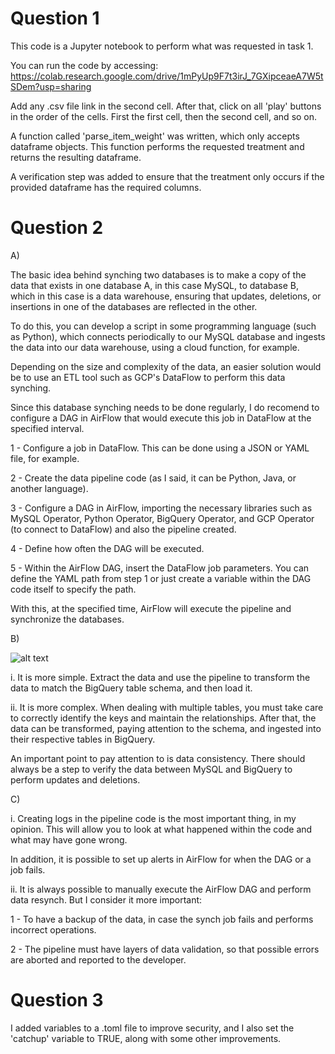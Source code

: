 
# Question 1

This code is a Jupyter notebook to perform what was requested in task 1.

You can run the code by accessing: https://colab.research.google.com/drive/1mPyUp9F7t3irJ_7GXipceaeA7W5tSDem?usp=sharing

Add any .csv file link in the second cell. After that, click on all 'play' buttons in the order of the cells. First the first cell, then the second cell, and so on.

A function called 'parse_item_weight' was written, which only accepts dataframe objects. This function performs the requested treatment and returns the resulting dataframe.

A verification step was added to ensure that the treatment only occurs if the provided dataframe has the required columns.

# Question 2

A)

The basic idea behind synching two databases is to make a copy of the data that exists in one database A, in this case MySQL, to database B, which in this case is a data warehouse, ensuring that updates, deletions, or insertions in one of the databases are reflected in the other.

To do this, you can develop a script in some programming language (such as Python), which connects periodically to our MySQL database and ingests the data into our data warehouse, using a cloud function, for example.

Depending on the size and complexity of the data, an easier solution would be to use an ETL tool such as GCP's DataFlow to perform this data synching.

Since this database synching needs to be done regularly, I do recomend to configure a DAG in AirFlow that would execute this job in DataFlow at the specified interval.

1 - Configure a job in DataFlow. This can be done using a JSON or YAML file, for example.

2 - Create the data pipeline code (as I said, it can be Python, Java, or another language).

3 - Configure a DAG in AirFlow, importing the necessary libraries such as MySQL Operator, Python Operator, BigQuery Operator, and GCP Operator (to connect to DataFlow) and also the pipeline created.

4 - Define how often the DAG will be executed.

5 - Within the AirFlow DAG, insert the DataFlow job parameters. You can define the YAML path from step 1 or just create a variable within the DAG code itself to specify the path.

With this, at the specified time, AirFlow will execute the pipeline and synchronize the databases.



B)

![alt text](https://imgur.com/a/aeOoKF2)

i. It is more simple. Extract the data and use the pipeline to transform the data to match the BigQuery table schema, and then load it.

ii. It is more complex. When dealing with multiple tables, you must take care to correctly identify the keys and maintain the relationships. After that, the data can be transformed, paying attention to the schema, and ingested into their respective tables in BigQuery.

An important point to pay attention to is data consistency. There should always be a step to verify the data between MySQL and BigQuery to perform updates and deletions.

C)

i. Creating logs in the pipeline code is the most important thing, in my opinion. This will allow you to look at what happened within the code and what may have gone wrong.

In addition, it is possible to set up alerts in AirFlow for when the DAG or a job fails.

ii. It is always possible to manually execute the AirFlow DAG and perform data resynch. But I consider it more important:

1 - To have a backup of the data, in case the synch job fails and performs incorrect operations.

2 - The pipeline must have layers of data validation, so that possible errors are aborted and reported to the developer.

# Question 3

I added variables to a .toml file to improve security, and I also set the 'catchup' variable to TRUE, along with some other improvements.
